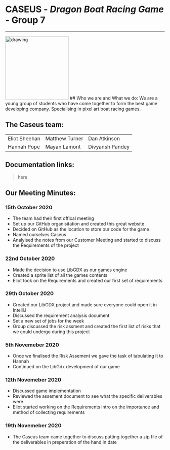 # CASEUS - *Dragon Boat Racing Game* - Group 7
---

<img src="/Logo.png" alt="drawing" width="200"/> 
## Who we are and What we do:
We are a young group of students who have come together to form the best game developing company.  
Specialising in pixel art boat racing games.

## The Caseus team:
<table>
<tr>
    <td>Eliot Sheehan</td>
    <td>Matthew Turner</td>
    <td>Dan Atkinson</td>
</tr>
<tr>
    <td>Hannah Pope</td>
    <td>Mayan Lamont</td>
    <td>Divyansh Pandey</td>
</tr>
</table>

## Documentation links:
> here


## Our Meeting Minutes:
### 15th October 2020
* The team had their first offical meeting
* Set up our GitHub organisitation and created this great website
* Decided on GitHub as the location to store our code for the game
* Named ourselves Caseus
* Analyised the notes from our Customer Meeting and started to discuss the Requirements of the project

### 22nd October 2020
* Made the decision to use LibGDX as our games engine
* Created a sprite list of all the games contents
* Eliot took on the Requirements and created our first set of requirements

### 29th October 2020
* Created our LibGDX project and made sure everyone could open it in IntelliJ
* Discussed the requirement analysis document
* Set a new set of jobs for the week 
* Group discussed the risk assment and created the first list of risks that we could undergo during this project

### 5th Novemeber 2020
* Once we finalised the Risk Assement we gave the task of tabulating it to Hannah
* Continued on the LibGdx development of our game

### 12th Novemeber 2020
* Discussed game implementation
* Reviewed the assement document to see what the specific deliverables were 
* Eliot started working on the Requirements intro on the importance and method of collecting requirements

### 19th Novemeber 2020
* The Caseus team came together to discuss putting together a zip file of the deliverables in preperation of the hand in date
